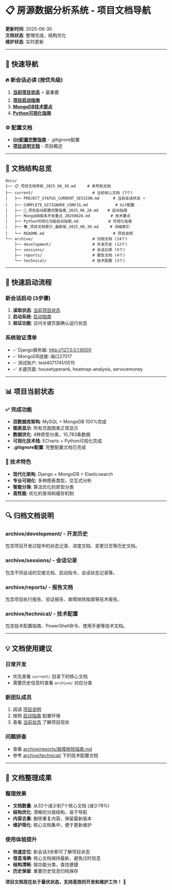 # 📋 房源数据分析系统 - 项目文档导航

**更新时间**: 2025-06-30  
**文档状态**: 整理完成，结构优化  
**维护状态**: 实时更新

---

## 🎯 **快速导航**

### **🔥 新会话必读** (按优先级)
1. **[当前项目状态](current/PROJECT_STATUS_CURRENT_SESSION.md)** ⭐ 最重要
2. **[项目启动指南](current/🚀_项目启动配置完整指南_2025_06_28.md)** 
3. **[MongoDB技术要点](current/MongoDB版本开发重点_20250628.md)**
4. **[Python可视化指南](current/Python可视化功能启动指南.md)**

### **⚙️ 配置文档**
- **[Git配置完整指南](current/COMPLETE_GITIGNORE_CONFIG.md)** - .gitignore配置
- **[项目说明文档](current/README.md)** - 项目概述

---

## 📁 **文档结构总览**

```
docs/
├── 📋_项目文档导航_2025_06_30.md     # 本导航文档
├── current/                          # 当前核心文档 (7个)
│   ├── PROJECT_STATUS_CURRENT_SESSION.md      # 当前会话状态 ⭐
│   ├── COMPLETE_GITIGNORE_CONFIG.md            # Git配置
│   ├── 🚀_项目启动配置完整指南_2025_06_28.md    # 启动指南
│   ├── MongoDB版本开发重点_20250628.md         # 技术要点
│   ├── Python可视化功能启动指南.md             # 可视化指南
│   ├── 📚_项目文档索引_最新版_2025_06_30.md     # 详细索引
│   └── README.md                              # 项目说明
└── archive/                          # 归档文档 (24个)
    ├── development/                  # 开发历史 (12个)
    ├── sessions/                     # 会话记录 (5个)
    ├── reports/                      # 报告文档 (4个)
    └── technical/                    # 技术配置 (3个)
```

---

## 🚀 **快速启动流程**

### **新会话启动 (3步骤)**
1. **读取状态**: [当前项目状态](current/PROJECT_STATUS_CURRENT_SESSION.md)
2. **启动系统**: [启动指南](current/🚀_项目启动配置完整指南_2025_06_28.md)
3. **验证功能**: 访问关键页面确认运行状态

### **系统验证清单**
- ✅ Django服务器: http://127.0.0.1:8000
- ✅ MongoDB连接: 端口27017
- ✅ 测试账户: test4071741/0515
- ✅ 关键页面: housetyperank, heatmap-analysis, servicemoney

---

## 📊 **项目当前状态**

### **✅ 完成功能**
- **双数据库架构**: MySQL + MongoDB 100%完成
- **图表显示**: 所有页面图表正常显示
- **数据优化**: 4种房型分类，10,783条数据
- **可视化技术栈**: ECharts + Python可视化完成
- **.gitignore配置**: 完整配置文档已完成

### **🎯 技术特色**
- **现代化架构**: Django + MongoDB + Elasticsearch
- **专业可视化**: 多种图表类型，交互式分析
- **智能分类**: 算法优化的房型分类
- **高性能**: 优化的查询和缓存机制

---

## 🔍 **归档文档说明**

### **archive/development/** - 开发历史
包含项目开发过程中的状态记录、进度文档、变更日志等历史文档。

### **archive/sessions/** - 会话记录  
包含不同会话的交接文档、启动指令、会话状态记录等。

### **archive/reports/** - 报告文档
包含项目执行报告、验证报告、故障排除指南等技术报告。

### **archive/technical/** - 技术配置
包含技术配置指南、PowerShell命令、使用手册等技术文档。

---

## 💡 **文档使用建议**

### **日常开发**
- 优先查看 `current/` 目录下的核心文档
- 需要历史信息时查看 `archive/` 对应分类

### **新团队成员**
1. 阅读 [项目说明](current/README.md)
2. 按照 [启动指南](current/🚀_项目启动配置完整指南_2025_06_28.md) 配置环境
3. 查看 [当前状态](current/PROJECT_STATUS_CURRENT_SESSION.md) 了解项目现状

### **问题排查**
- 查看 [archive/reports/故障排除指南.md](archive/reports/故障排除指南.md)
- 参考 [archive/technical/](archive/technical/) 下的技术配置文档

---

## 🎉 **文档整理成果**

### **整理效果**
- **文档数量**: 从32个减少到7个核心文档 (减少78%)
- **结构优化**: 清晰的分层结构，易于导航
- **内容去重**: 删除重复内容，保留最新版本
- **维护简化**: 核心文档集中，便于更新维护

### **使用体验提升**
- **快速定位**: 新会话3步即可了解项目状态
- **信息准确**: 核心文档保持最新，避免过时信息
- **结构清晰**: 按功能分类，查找便捷
- **历史保留**: 重要历史信息归档保存

**项目文档现在处于最优状态，支持高效的开发和维护工作！** 🚀
